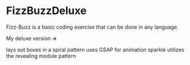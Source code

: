 FizzBuzzDeluxe
==============

Fizz-Buzz  is a basic coding exercise that can be done in any language.

My deluxe version =>

lays out boxes in a spiral pattern
uses GSAP for animation sparkle
utilizes the revealing module pattern
